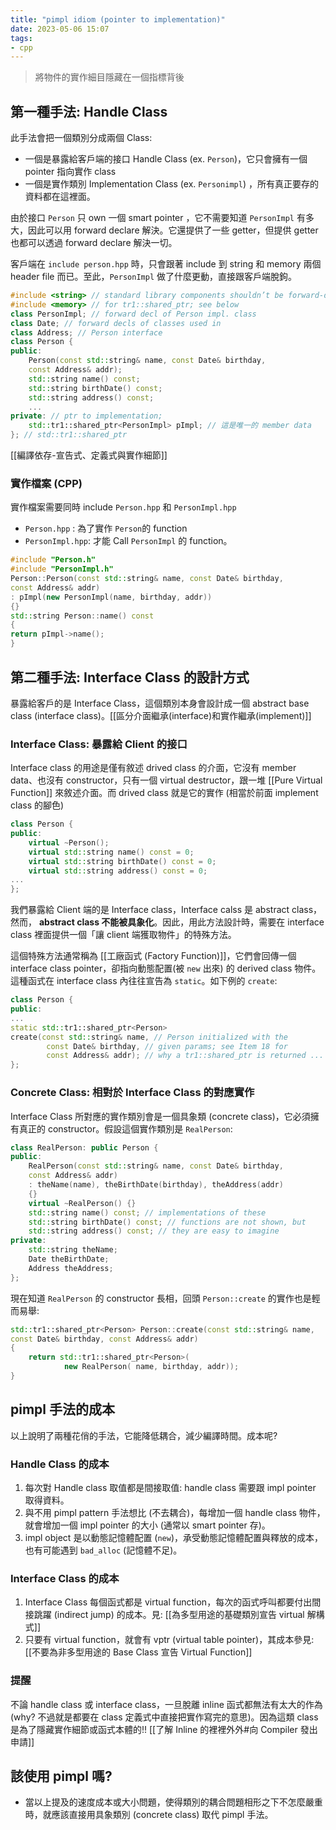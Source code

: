```yaml
---
title: "pimpl idiom (pointer to implementation)"
date: 2023-05-06 15:07
tags:
- cpp
---
```

> 將物件的實作細目隱藏在一個指標背後

## 第一種手法: Handle Class

此手法會把一個類別分成兩個 Class: 
- 一個是暴露給客戶端的接口 Handle Class (ex. `Person`)，它只會擁有一個 pointer 指向實作 class
- 一個是實作類別 Implementation Class (ex. `Personimpl`) ，所有真正要存的資料都在這裡面。

由於接口 `Person` 只 own 一個 smart pointer ，它不需要知道 `PersonImpl` 有多大，因此可以用 forward declare 解決。它還提供了一些 getter，但提供 getter 也都可以透過 forward declare 解決一切。

客戶端在 `include person.hpp` 時，只會跟著 include 到 string 和 memory 兩個 header file 而已。至此，`PersonImpl` 做了什麼更動，直接跟客戶端脫鉤。


```cpp
#include <string> // standard library components shouldn’t be forward-declared
#include <memory> // for tr1::shared_ptr; see below
class PersonImpl; // forward decl of Person impl. class
class Date; // forward decls of classes used in
class Address; // Person interface
class Person {
public:
	Person(const std::string& name, const Date& birthday,
	const Address& addr);
	std::string name() const;
	std::string birthDate() const;
	std::string address() const;
	...
private: // ptr to implementation;
	std::tr1::shared_ptr<PersonImpl> pImpl; // 這是唯一的 member data
}; // std::tr1::shared_ptr
```

[[編譯依存-宣告式、定義式與實作細節]]

### 實作檔案 (CPP)
實作檔案需要同時 include `Person.hpp` 和 `PersonImpl.hpp`
-  `Person.hpp` : 為了實作 `Person`的 function
-  `PersonImpl.hpp`: 才能 Call `PersonImpl` 的 function。

```cpp
#include "Person.h" 
#include "PersonImpl.h" 
Person::Person(const std::string& name, const Date& birthday,
const Address& addr)
: pImpl(new PersonImpl(name, birthday, addr))
{}
std::string Person::name() const
{
return pImpl->name();
}
```


## 第二種手法: Interface Class 的設計方式
暴露給客戶的是 Interface Class，這個類別本身會設計成一個 abstract base class (interface class)。[[區分介面繼承(interface)和實作繼承(implement)]]

### Interface Class: 暴露給 Client 的接口
Interface class 的用途是僅有敘述 drived class 的介面，它沒有 member data、也沒有 constructor，只有一個 virtual destructor，跟一堆 [[Pure Virtual Function]] 來敘述介面。而 drived class 就是它的實作 (相當於前面 implement class 的腳色)
```cpp
class Person {
public:
	virtual ~Person();
	virtual std::string name() const = 0;
	virtual std::string birthDate() const = 0;
	virtual std::string address() const = 0;
...
};
```

我們暴露給 Client 端的是 Interface class，Interface calss 是 abstract class，然而， **abstract class 不能被具象化**。因此，用此方法設計時，需要在  interface class 裡面提供一個「讓 client 端獲取物件」的特殊方法。

這個特殊方法通常稱為 [[工廠函式 (Factory Function)]]，它們會回傳一個 interface class pointer，卻指向動態配置(被 `new` 出來) 的 derived class 物件。這種函式在 interface class 內往往宣告為 `static`。如下例的 `create`: 

```cpp
class Person {
public:
...
static std::tr1::shared_ptr<Person> 
create(const std::string& name, // Person initialized with the
		const Date& birthday, // given params; see Item 18 for
		const Address& addr); // why a tr1::shared_ptr is returned ...
};
```

### Concrete Class: 相對於 Interface Class 的對應實作
Interface Class 所對應的實作類別會是一個具象類 (concrete class)，它必須擁有真正的 constructor。假設這個實作類別是 `RealPerson`: 

```cpp
class RealPerson: public Person {
public:
	RealPerson(const std::string& name, const Date& birthday,
	const Address& addr)
	: theName(name), theBirthDate(birthday), theAddress(addr)
	{}
	virtual ~RealPerson() {}
	std::string name() const; // implementations of these 
	std::string birthDate() const; // functions are not shown, but 
	std::string address() const; // they are easy to imagine
private:
	std::string theName;
	Date theBirthDate;
	Address theAddress;
};
```

現在知道 `RealPerson` 的 constructor 長相，回頭 `Person::create` 的實作也是輕而易舉: 
```cpp
std::tr1::shared_ptr<Person> Person::create(const std::string& name,
const Date& birthday, const Address& addr)
{
	return std::tr1::shared_ptr<Person>( 
			new RealPerson( name, birthday, addr));
}
```

## pimpl 手法的成本
以上說明了兩種花俏的手法，它能降低耦合，減少編譯時間。成本呢?

### Handle Class 的成本
1. 每次對 Handle class 取值都是間接取值: handle class 需要跟 impl pointer 取得資料。
2. 與不用 pimpl pattern 手法想比 (不去耦合)，每增加一個 handle class 物件，就會增加一個 impl pointer 的大小 (通常以 smart pointer 存)。
3. impl object 是以動態記憶體配置 (`new`)，承受動態記憶體配置與釋放的成本，也有可能遇到 `bad_alloc` (記憶體不足)。
### Interface Class 的成本
1. Interface Class 每個函式都是 virtual function，每次的函式呼叫都要付出間接跳躍 (indirect jump) 的成本。見: [[為多型用途的基礎類別宣告 virtual 解構式]]
2. 只要有 virtual function，就會有 vptr (virtual table pointer)，其成本參見:  [[不要為非多型用途的 Base Class 宣告 Virtual Function]]

### 提醒
不論 handle class 或 interface class，一旦脫離 inline 函式都無法有太大的作為(why? 不過就是都要在 class 定義式中直接把實作寫完的意思)。因為這類 class 是為了隱藏實作細節或函式本體的!! [[了解 Inline 的裡裡外外#向 Compiler 發出申請]]


## 該使用 pimpl 嗎?
- 當以上提及的速度成本或大小問題，使得類別的耦合問題相形之下不怎麼嚴重時，就應該直接用具象類別 (concrete class) 取代 pimpl 手法。
